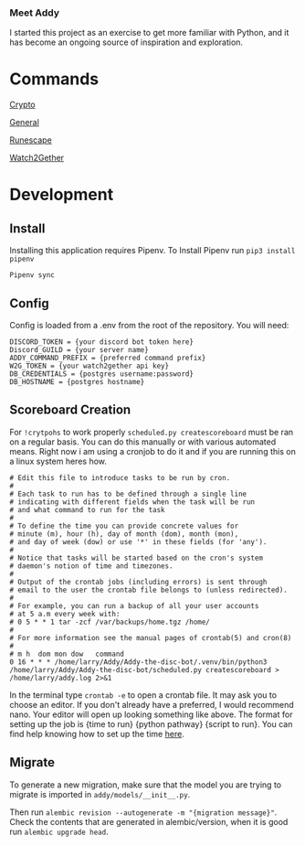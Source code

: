 ### Meet Addy

I started this project as an exercise to get more familiar with Python, and it has become an ongoing source of inspiration and exploration.

# Commands

[Crypto](/readme/crypto.md)

[General](/readme/general.md)

[Runescape](/readme/runescape.md)

[Watch2Gether](/readme/w2g.md)

# Development

## Install

Installing this application requires Pipenv. To Install Pipenv run `pip3 install pipenv`

```
Pipenv sync
```

## Config

Config is loaded from a .env from the root of the repository. You will need:

```
DISCORD_TOKEN = {your discord bot token here}
Discord_GUILD = {your server name}
ADDY_COMMAND_PREFIX = {preferred command prefix}
W2G_TOKEN = {your watch2gether api key}
DB_CREDENTIALS = {postgres username:password}
DB_HOSTNAME = {postgres hostname}
```

## Scoreboard Creation

For `!crytpohs` to work properly `scheduled.py createscoreboard` must be ran on a regular basis. You can do this manually or with various automated means. Right now i am using a cronjob to do it and if you are running this on a linux system heres how.

    # Edit this file to introduce tasks to be run by cron.
    #
    # Each task to run has to be defined through a single line
    # indicating with different fields when the task will be run
    # and what command to run for the task
    #
    # To define the time you can provide concrete values for
    # minute (m), hour (h), day of month (dom), month (mon),
    # and day of week (dow) or use '*' in these fields (for 'any').
    #
    # Notice that tasks will be started based on the cron's system
    # daemon's notion of time and timezones.
    #
    # Output of the crontab jobs (including errors) is sent through
    # email to the user the crontab file belongs to (unless redirected).
    #
    # For example, you can run a backup of all your user accounts
    # at 5 a.m every week with:
    # 0 5 * * 1 tar -zcf /var/backups/home.tgz /home/
    #
    # For more information see the manual pages of crontab(5) and cron(8)
    #
    # m h  dom mon dow   command
    0 16 * * * /home/larry/Addy/Addy-the-disc-bot/.venv/bin/python3 /home/larry/Addy/Addy-the-disc-bot/scheduled.py createscoreboard > /home/larry/addy.log 2>&1

In the terminal type `crontab -e` to open a crontab file. It may ask you to choose an editor. If you don't already have a preferred, I would recommend nano. Your editor will open up looking something like above. The format for setting up the job is {time to run} {python pathway} {script to run}. You can find help knowing how to set up the time [here](https://crontab.guru/).

## Migrate

To generate a new migration, make sure that the model you are trying to migrate is imported in `addy/models/__init__.py`.

Then run `alembic revision --autogenerate -m "{migration message}"`. Check the contents that are generated in alembic/version, when it is good run `alembic upgrade head`.
